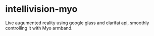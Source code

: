 # intellivision-myo
Live augumented reality using google glass and clarifai api, smoothly controlling it with Myo armband.
